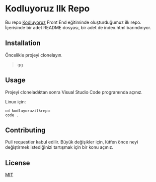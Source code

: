 # Kodluyoruz Ilk Repo

Bu repo [Kodluyoruz](https://www.kodluyoruz.org/) Front End eğitiminde oluşturduğumuz ilk repo. İçerisinde bir adet README dosyası, bir adet de index.html barındırıyor. 

## Installation

Öncelikle projeyi clonelayın. 

> gg

## Usage

Projeyi cloneladıktan sonra Visual Studio Code programında açınız. 

Linux için: 

```
cd kodluyoruzilkrepo
code .
```


## Contributing

Pull requestler kabul edilir. Büyük değişikler için, lütfen önce neyi değiştirmek istediğinizi tartışmak için bir konu açınız. 

## License 

[MIT](LICENSE)
